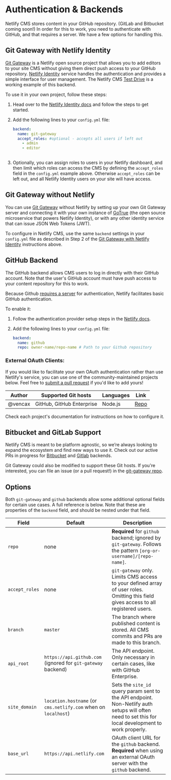 # Authentication & Backends

Netlify CMS stores content in your GitHub repository. (GitLab and Bitbucket coming soon!) In order for this to work, you need to authenticate with GitHub, and that requires a server. We have a few options for handling this.

## Git Gateway with Netlify Identity

[Git Gateway](https://github.com/netlify/git-gateway) is a Netlify open source project that allows you to add editors to your site CMS without giving them direct push access to your GitHub repository. [Netlify Identity](https://www.netlify.com/docs/identity/) service handles the authentication and provides a simple interface for user management. The Netlify CMS [Test Drive](/test-drive/) is a working example of this backend.

To use it in your own project, follow these steps:

1. Head over to the [Netlify Identity docs](https://www.netlify.com/docs/identity) and follow the
   steps to get started.
2. Add the following lines to your `config.yml` file:

    ``` yaml
    backend:
      name: git-gateway
      accept_roles: #optional - accepts all users if left out
        - admin
        - editor
      
    ```

3. Optionally, you can assign roles to users in your Netlify dashboard, and then limit which
   roles can access the CMS by defining the `accept_roles` field in the `config.yml` example above.
   Otherwise `accept_roles` can be left out, and all Netlify Identity users on your site will have access.

## Git Gateway without Netlify

You can use [Git Gateway](https://github.com/netlify/git-gateway) without Netlify by setting up your own Git Gateway server and connecting it with your own instance of [GoTrue](https://www.gotrueapi.org) (the open source microservice that powers Netlify Identity), or with any other identity service that can issue JSON Web Tokens (JWT).

To configure in Netlify CMS, use the same `backend` settings in your `config.yml` file as described in Step 2 of the [Git Gateway with Netlify Identity](#git-gateway-with-netlify-identity) instructions above.

## GitHub Backend

The GitHub backend allows CMS users to log in directly with their GitHub account. Note that the
user's GitHub account must have push access to your content repository for this to work.

Because Github [requires a
server](https://github.com/netlify/netlify-cms/issues/663#issuecomment-335023723) for
authentication, Netlify facilitates basic GitHub authentication.

To enable it:

1. Follow the authentication provider setup steps in the [Netlify
   docs](https://www.netlify.com/docs/authentication-providers/#using-an-authentication-provider).
2. Add the following lines to your `config.yml` file:

    ``` yaml
    backend:
      name: github
      repo: owner-name/repo-name # Path to your Github repository
    ```


### External OAuth Clients:
If you would like to facilitate your own OAuth authentication rather than use Netlify's service, you
can use one of the community-maintained projects below. Feel free to [submit a pull request](https://github.com/netlify/netlify-cms/blob/master/CONTRIBUTING.md) if you'd like to add yours!


| Author     | Supported Git hosts       | Languages | Link                                                                |
|------------|---------------------------|-----------|---------------------------------------------------------------------|
| @vencax    | GitHub, GitHub Enterprise | Node.js   | [Repo](https://github.com/vencax/netlify-cms-github-oauth-provider) |

Check each project's documentation for instructions on how to configure it.


## Bitbucket and GitLab Support

Netlify CMS is meant to be platform agnostic, so we’re always looking to expand the ecosystem and
find new ways to use it. Check out our active PRs in progress for
[Bitbucket](https://github.com/netlify/netlify-cms/pull/525) and
[Gitlab](https://github.com/netlify/netlify-cms/pull/517) backends.

Git Gateway could also be modified to support these Git hosts. If you're interested, you can file an
issue (or a pull request!) in the [git-gateway repo](https://github.com/netlify/git-gateway).

## Options

Both `git-gateway` and `github` backends allow some additional optional fields for certain use
cases. A full reference is below. Note that these are properties of the `backend` field, and should
be nested under that field.

| Field          | Default                                                           | Description                                                                                                                                          |
|----------------|-------------------------------------------------------------------|------------------------------------------------------------------------------------------------------------------------------------------------------|
| `repo`         | none                                                              | **Required** for `github` backend; ignored by `git-gateway`. Follows the pattern `[org-or-username]/[repo-name]`.                                    |
| `accept_roles` | none                                                              | `git-gateway` only. Limits CMS access to your defined array of user roles. Omitting this field gives access to all registered users.                 |
| `branch`       | `master`                                                          | The branch where published content is stored. All CMS commits and PRs are made to this branch.                                                       |
| `api_root`     | `https://api.github.com` (ignored for `git-gateway` backend)      | The API endpoint. Only necessary in certain cases, like with GitHub Enterprise.                                                                      |
| `site_domain`  | `location.hostname` (or `cms.netlify.com` when on `localhost`)    | Sets the `site_id` query param sent to the API endpoint. Non-Netlify auth setups will often need to set this for local development to work properly. |
| `base_url`     | `https://api.netlify.com`                                         | OAuth client URL for the `github` backend. **Required** when using an external OAuth server with the `github` backend.                               |